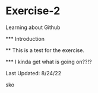# Exercise-2
Learning about Github


*** Introduction

** This is a test for the exercise.

*** I kinda get what is going on??!?

Last Updated: 8/24/22

sko


